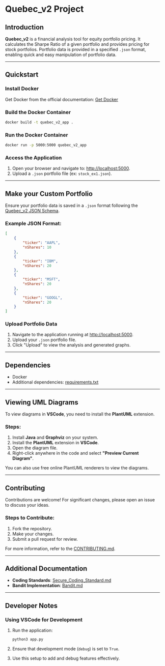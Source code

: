 # Quebec_v2 Project

## Introduction

**Quebec_v2** is a financial analysis tool for equity portfolio pricing. It calculates the Sharpe Ratio of a given portfolio and provides pricing for stock portfolios. Portfolio data is provided in a specified `.json` format, enabling quick and easy manipulation of portfolio data.

---

## Quickstart

### Install Docker

Get Docker from the official documentation: [Get Docker](https://docs.docker.com/get-started/get-docker/)

### Build the Docker Container
```bash
docker build -t quebec_v2_app .
```

### Run the Docker Container
```bash
docker run -p 5000:5000 quebec_v2_app
```

### Access the Application

1. Open your browser and navigate to: [http://localhost:5000](http://localhost:5000).
2. Upload a `.json` portfolio file (ex: `stock_ex1.json`).

---

## Make your Custom Portfolio

Ensure your portfolio data is saved in a `.json` format following the [Quebec_v2 JSON Schema](https://github.com/kgp33/quebec_v2/blob/main/Schemas/stock-schema.json).

### Example JSON Format:
```json
[
    {
        "ticker": "AAPL",
        "nShares": 10
    },
    {
        "ticker": "IBM",
        "nShares": 20
    },
    {
        "ticker": "MSFT",
        "nShares": 20
    },
    {
        "ticker": "GOOGL",
        "nShares": 20
    }
]
```

### Upload Portfolio Data

1. Navigate to the application running at [http://localhost:5000](http://localhost:5000).
2. Upload your `.json` portfolio file.
3. Click "Upload" to view the analysis and generated graphs.

---

## Dependencies

- Docker
- Additional dependencies: [requirements.txt](https://github.com/kgp33/quebec_v2/blob/main/requirements.txt)

---

## Viewing UML Diagrams

To view diagrams in **VSCode**, you need to install the **PlantUML** extension. 

### Steps:

1. Install **Java** and **Graphviz** on your system.
2. Install the **PlantUML** extension in **VSCode**.
3. Open the diagram file.
4. Right-click anywhere in the code and select **"Preview Current Diagram"**.

You can also use free online PlantUML renderers to view the diagrams.

---

## Contributing

Contributions are welcome! For significant changes, please open an issue to discuss your ideas. 

### Steps to Contribute:
1. Fork the repository.
2. Make your changes.
3. Submit a pull request for review.

For more information, refer to the [CONTRIBUTING.md](https://github.com/kgp33/quebec_v2/blob/main/CONTRIBUTING.md).

---

## Additional Documentation

- **Coding Standards**: [Secure_Coding_Standard.md](https://github.com/kgp33/quebec_v2/blob/main/DOCS/Secure_Coding_Standard.md)
- **Bandit Implementation**: [Bandit.md](https://github.com/kgp33/quebec_v2/blob/main/DOCS/Bandit.md)

---

## Developer Notes

### Using VSCode for Development

1. Run the application:
   ```bash
   python3 app.py
   ```

2. Ensure that development mode (`debug`) is set to `True`.

3. Use this setup to add and debug features effectively.

